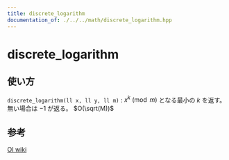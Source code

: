 ```yaml
---
title: discrete_logarithm
documentation_of: ./../../math/discrete_logarithm.hpp
---
```


# discrete_logarithm

## 使い方

``discrete_logarithm(ll x, ll y, ll m)`` : $x^k \pmod{m}$ となる最小の $k$ を返す。無い場合は $-1$ が返る。 $O(\sqrt(M))$

## 参考

[OI wiki](https://oi-wiki.org/math/number-theory/discrete-logarithm/#%E6%89%A9%E5%B1%95%E7%AF%87%E6%89%A9%E5%B1%95-bsgs)
